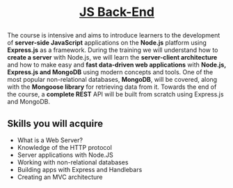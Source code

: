 # <p align="center"><a href=https://softuni.bg/trainings/3857/js-back-end-september-2022> JS Back-End <a/>  

The course is intensive and aims to introduce learners to the development of **server-side JavaScript** applications on the **Node.js** platform using **Express.js** as a framework. During the training we will understand how to **create a server** with Node.js, we will learn the **server-client architecture** and how to make easy and **fast data-driven web applications** with **Node.js, Express.js and MongoDB** using modern concepts and tools. One of the most popular non-relational databases, **MongoDB**, will be covered, along with the **Mongoose library** for retrieving data from it. Towards the end of the course, a **complete REST** API will be built from scratch using Express.js and MongoDB.

## Skills you will **acquire**

- What is a Web Server?
- Knowledge of the HTTP protocol
- Server applications with Node.JS
- Working with non-relational databases
- Building apps with Express and Handlebars
- Creating an MVC architecture
